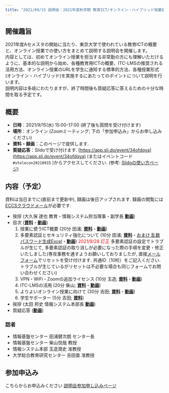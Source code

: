 ```yaml
---
title: "2021/09/15 説明会：2021年度秋学期 教育ICT/オンライン・ハイブリッド授業説明会"
---
```


## 開催趣旨

2021年度Aセメスタの開始に当たり、東京大学で使われている教育ICTの概要と、オンライン授業での使い方をまとめて説明する説明会を開催します。<br>
内容としては、初めてオンライン授業を担当する非常勤の方にも理解いただけるように、基本的な説明から始め、各種教育用ICTの概要、ITC-LMSの推奨される活用方法、オンライン授業のURLを学生に通知する標準的方法、各種授業形式(オンライン・ハイブリッド)を実施するにあたってのポイントについて説明を行います。<br>
説明内容は多岐にわたりますが、終了時間後も質疑応答に答えるための十分な時間を取る予定です。

## 概要

* **日時**：2021/9/15(水) 15:00-17:00 (終了後も質問を受け付けます)
* **場所**：オンライン (Zoomミーティング; 下の「参加申込み」からお申し込みください)
* **資料・録画**：このページで提供します.
* **質疑応答**：Slidoで受け付けます. [https://app.sli.do/event/34ofdqya](https://app.sli.do/event/34ofdqya) (またはイベントコード `#utelecon20210915` )からアクセスしてください. (参考: [Slidoの使い方ページ](/slido/))

## 内容（予定）

資料は当日までに(直前まで更新中), 録画は後日アップされます. 録画の閲覧には[ECCSクラウドメール](/eccs_cloud_email)が必要です.

* 挨拶 (大久保 達也 教育・情報システム担当理事・副学長 **[動画](https://youtu.be/eor9JDzGnbc)**)
* 目次 (**[資料](slides/00-index.pdf)**・**[動画](https://youtu.be/f_Qx0tA78tY)**)
  1. 授業に使うICT概要 (20分 田浦; **[資料](slides/01-ict-overview.pdf)**・**[動画](https://youtu.be/QPA0C-BuByE)**)
  2. 多要素認証とセキュリティ強化について (10分 田浦; **[資料](slides/02-security.pdf)**・[おまけ 乱数パスワード生成Excel](slides/乱数パスワード生成.xlsx)・**[動画](https://youtu.be/JUkR076kYQM)**)  <font color="red">2021/9/28 訂正</font> 多要素認証の設定でトラブルが生じて, 多要素認証の取り消しが必要になった際の手順を変更・修正いたしました(専攻事務を通すようお願いしておりましたが, 直接<a href="https://docs.google.com/forms/d/e/1FAIpQLSeYMeqsVKfvc_THs_frehBaPoslYQfIKtE-fyIsfTDuazhkjQ/viewform">メールフォーム</a>でリセットを受け付けます. 共通ID（10桁）をご記入ください. トラブルが生じているがリセットは不必要な場合も同じフォームでお問い合わせください)
  3. VPN・WiFi・Zoomの追加ライセンス (10分 玉造; **[資料](slides/03-vpn-wifi.pdf)**・**[動画](https://youtu.be/-2AsvXKHprw)**)
  4. ITC-LMSの活用 (20分 柴山; **[資料](slides/04-using-ict.pdf)**・**[動画](https://youtu.be/3ROiozUWx9o)**)
  5. よりよいオンライン授業に向けて (30分 吉田; **[資料](slides/05-online-courses.pdf)**・**[動画](https://youtu.be/VD8N2g94o-s)**) <!-- sli.do を含める -->
  6. 学生サポーター (5分 吉田; **[資料](slides/06-supporters.pdf)**<!--・**[動画](https://youtu.be/...)**-->)
* 挨拶 (太田 邦史 情報システム本部長 **[動画](https://youtu.be/a6WikPwAwck)**)
* 質疑応答 (**[動画](https://youtu.be/06M4mt49ziI)**)

### 話者

* 情報基盤センター 田浦健次朗 センター長
* 情報基盤センター 柴山悦哉 教授
* 情報システム本部 玉造潤史 准教授
* 大学総合教育研究センター 吉田塁 准教授

## 参加申込み

こちらからお申込みください [説明会参加申し込みページ](https://u-tokyo-ac-jp.zoom.us/meeting/register/tZUpcO2pqTwjGtXrXqsECv7qojaC2vaAl1e1)

<!-- できるだけやる
## 事後アンケート

準備中です。
-->
